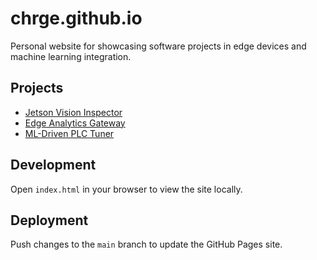 # chrge.github.io

Personal website for showcasing software projects in edge devices and machine learning integration.

## Projects

- [Jetson Vision Inspector](jetson-vision-inspector.html)
- [Edge Analytics Gateway](edge-analytics-gateway.html)
- [ML-Driven PLC Tuner](ml-driven-plc-tuner.html)


## Development

Open `index.html` in your browser to view the site locally.

## Deployment

Push changes to the `main` branch to update the GitHub Pages site.
